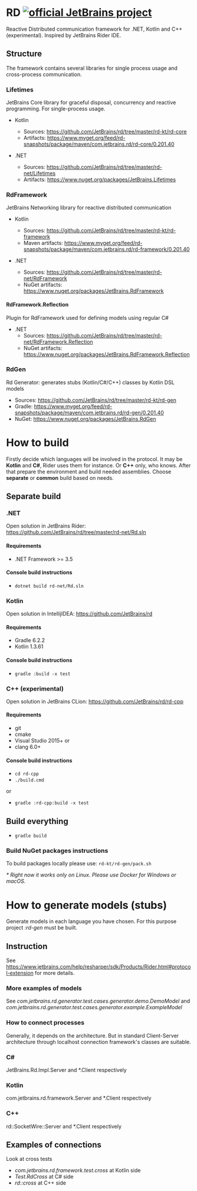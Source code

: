 # RD [![official JetBrains project](http://jb.gg/badges/official.svg)](https://confluence.jetbrains.com/display/ALL/JetBrains+on+GitHub)

Reactive Distributed communication framework for .NET, Kotlin and C++ (experimental). 
Inspired by JetBrains Rider IDE. 

## Structure
The framework contains several libraries for single process usage and cross-process communication.

### Lifetimes
JetBrains Core library for graceful disposal, concurrency and reactive programming. For single-process usage.

* Kotlin
  * Sources: https://github.com/JetBrains/rd/tree/master/rd-kt/rd-core
  * Artifacts: https://www.myget.org/feed/rd-snapshots/package/maven/com.jetbrains.rd/rd-core/0.201.40 

* .NET
  * Sources: https://github.com/JetBrains/rd/tree/master/rd-net/Lifetimes
  * Artifacts: https://www.nuget.org/packages/JetBrains.Lifetimes

### RdFramework
JetBrains Networking library for reactive distributed communication

* Kotlin
  * Sources: https://github.com/JetBrains/rd/tree/master/rd-kt/rd-framework
  * Maven artifacts: https://www.myget.org/feed/rd-snapshots/package/maven/com.jetbrains.rd/rd-framework/0.201.40 

* .NET
  * Sources: https://github.com/JetBrains/rd/tree/master/rd-net/RdFramework
  * NuGet artifacts: https://www.nuget.org/packages/JetBrains.RdFramework

#### RdFramework.Reflection
Plugin for RdFramework used for defining models using regular C#

* .NET
  * Sources: https://github.com/JetBrains/rd/tree/master/rd-net/RdFramework.Reflection
  * NuGet artifacts: https://www.nuget.org/packages/JetBrains.RdFramework.Reflection

### RdGen
Rd Generator: generates stubs (Kotlin/C#/C++) classes by Kotlin DSL models
* Sources: https://github.com/JetBrains/rd/tree/master/rd-kt/rd-gen
* Gradle: https://www.myget.org/feed/rd-snapshots/package/maven/com.jetbrains.rd/rd-gen/0.201.40
* NuGet: https://www.nuget.org/packages/JetBrains.RdGen



  
# How to build

Firstly decide which languages will be involved in the protocol. It may be **Kotlin** and **C#**, Rider uses them for instance. 
Or **C++** only, who knows. After that prepare the environment and build needed assemblies. Choose **separate** or **common** build based on needs.

## Separate build

### .NET

Open solution in JetBrains Rider: https://github.com/JetBrains/rd/tree/master/rd-net/Rd.sln

#### Requirements

* .NET Framework >= 3.5

#### Console build instructions

* `dotnet build rd-net/Rd.sln`

### Kotlin

Open solution in IntellijIDEA:  https://github.com/JetBrains/rd

#### Requirements

* Gradle 6.2.2
* Kotlin 1.3.61

#### Console build instructions

* `gradle :build -x test`

### C++ (experimental)

Open solution in JetBrains CLion: https://github.com/JetBrains/rd/rd-cpp

#### Requirements

* git
* cmake
* Visual Studio 2015+
or
* clang 6.0+

#### Console build instructions

* `cd rd-cpp`
* `./build.cmd`

or

* `gradle :rd-cpp:build -x test`

## Build everything

* `gradle build`

### Build NuGet packages instructions

To build packages locally please use: `rd-kt/rd-gen/pack.sh`

*\* Right now it works only on Linux. Please use Docker for Windows or macOS.*

# How to generate models (stubs)

Generate models in each language you have chosen. 
For this purpose project _:rd-gen_ must be built.
  
## Instruction

See https://www.jetbrains.com/help/resharper/sdk/Products/Rider.html#protocol-extension for more details.

### More examples of models

See _com.jetbrains.rd.generator.test.cases.generator.demo.DemoModel_
and _com.jetbrains.rd.generator.test.cases.generator.example.ExampleModel_

### How to connect processes

Generally, it depends on the architecture. But in standard Client-Server architecture through localhost connection framework's classes are suitable.

### C#

JetBrains.Rd.Impl.Server and *.Client respectively

### Kotlin

com.jetbrains.rd.framework.Server and *.Client respectively

### C++

rd::SocketWire::Server and *.Client respectively

## Examples of connections

Look at cross tests
* _com.jetbrains.rd.framework.test.cross_ at Kotlin side
* _Test.RdCross_ at C# side
* _rd::cross_ at C++ side

 
